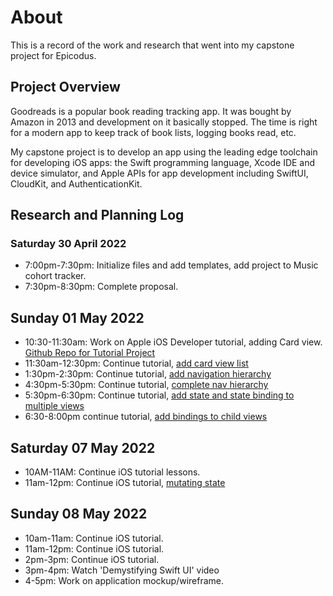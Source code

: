 # About

This is a record of the work and research that went into my capstone project for Epicodus.

## Project Overview
Goodreads is a popular book reading tracking app. It was bought by Amazon in 2013 and development on it basically stopped. The time is right for a modern app to keep track of book lists, logging books read, etc.

My capstone project is to develop an app using the leading edge toolchain for developing iOS apps: the Swift programming language, Xcode IDE and device simulator, and Apple APIs for app development including SwiftUI, CloudKit, and AuthenticationKit.

## Research and Planning Log

### Saturday 30 April 2022
* 7:00pm-7:30pm: Initialize files and add templates, add project to Music cohort tracker.
* 7:30pm-8:30pm: Complete proposal.

## Sunday 01 May 2022
* 10:30-11:30am: Work on Apple iOS Developer tutorial, adding Card view. [Github Repo for Tutorial Project](https://www.github.com/meilar/Scrumdinger)
* 11:30am-12:30pm: Continue tutorial, [add card view list](https://github.com/meilar/scrumdinger/commit/333eff6fa0a237b63fa83618388764c848c1a1f6)
* 1:30pm-2:30pm: Continue tutorial, [add navigation hierarchy](https://github.com/meilar/scrumdinger/commit/662ca698d7a227f93fe25a7b1c215ccfac066b7c)
* 4:30pm-5:30pm: Continue tutorial, [complete nav hierarchy](https://github.com/meilar/scrumdinger/commit/6f8398d9286e064314c10f5546b6e50563d05c29)
* 5:30pm-6:30pm: Continue tutorial, [add state and state binding to multiple views](https://github.com/meilar/scrumdinger/commit/c03d94248c157c58aa039f07816d0967512e8049)
* 6:30-8:00pm continue tutorial, [add bindings to child views](https://github.com/meilar/scrumdinger/commit/e8b1b99dcf334ee8dea86024b28dce0e1239ffbd)

## Saturday 07 May 2022
* 10AM-11AM: Continue iOS tutorial lessons.
* 11am-12pm: Continue iOS tutorial, [mutating state](https://github.com/meilar/scrumdinger/commit/1af76fd961f8b45dba09673408561574c1a57212)

## Sunday 08 May 2022
* 10am-11am: Continue iOS tutorial.
* 11am-12pm: Continue iOS tutorial.
* 2pm-3pm: Continue iOS tutorial.
* 3pm-4pm: Watch 'Demystifying Swift UI' video
* 4-5pm: Work on application mockup/wireframe.